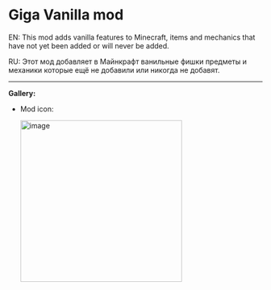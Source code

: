 # Giga Vanilla mod

EN: This mod adds vanilla features to Minecraft, items and mechanics that have not yet been added or will never be added.

RU: Этот мод добавляет в Майнкрафт ванильные фишки предметы и механики которые ещё не добавили или никогда не добавят.

--------

**Gallery:**

- Mod icon:

     <img width="320" height="320" alt="image" src="https://github.com/user-attachments/assets/f48757f5-18e3-4d6b-a074-21aeb61e0b61" />
